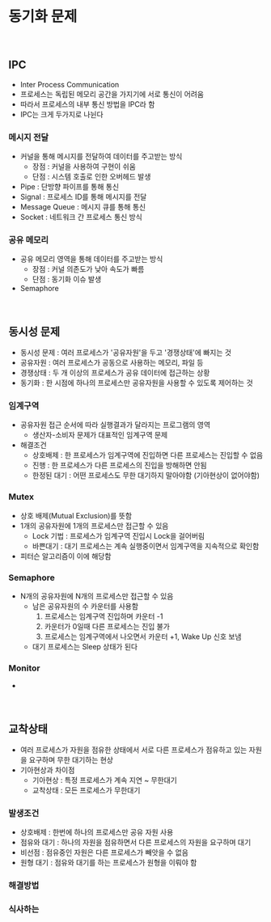# 동기화 문제

<br>

## IPC 

- Inter Process Communication
- 프로세스는 독립된 메모리 공간을 가지기에 서로 통신이 어려움
- 따라서 프로세스의 내부 통신 방법을 IPC라 함
- IPC는 크게 두가지로 나뉜다

### 메시지 전달

- 커널을 통해 메시지를 전달하여 데이터를 주고받는 방식
    - 장점 : 커널을 사용하여 구현이 쉬움
    - 단점 : 시스템 호출로 인한 오버헤드 발생
- Pipe : 단방향 파이프를 통해 통신
- Signal : 프로세스 ID를 통해 메시지를 전달
- Message Queue : 메시지 큐를 통해 통신
- Socket : 네트워크 간 프로세스 통신 방식

### 공유 메모리

- 공유 메모리 영역을 통해 데이터를 주고받는 방식
    - 장점 : 커널 의존도가 낮아 속도가 빠름
    - 단점 : 동기화 이슈 발생
- Semaphore

<br>

## 동시성 문제

- 동시성 문제 : 여러 프로세스가 '공유자원'을 두고 '경쟁상태'에 빠지는 것
- 공유자원 : 여러 프로세스가 공동으로 사용하는 메모리, 파일 등
- 경쟁상태 : 두 개 이상의 프로세스가 공유 데이터에 접근하는 상황
- 동기화 : 한 시점에 하나의 프로세스만 공유자원을 사용할 수 있도록 제어하는 것

### 임계구역

- 공유자원 접근 순서에 따라 실행결과가 달라지는 프로그램의 영역
    - 생산자-소비자 문제가 대표적인 임계구역 문제
- 해결조건
    - 상호배제 : 한 프로세스가 임계구역에 진입하면 다른 프로세스는 진입할 수 없음
    - 진행 : 한 프로세스가 다른 프로세스의 진입을 방해하면 안됨
    - 한정된 대기 : 어떤 프로세스도 무한 대기하지 말아야함 (기아현상이 없어야함)

### Mutex

- 상호 배제(Mutual Exclusion)를 뜻함
- 1개의 공유자원에 1개의 프로세스만 접근할 수 있음
    - Lock 기법 : 프로세스가 임계구역 진입시 Lock을 걸어버림
    - 바쁜대기 : 대기 프로세스는 계속 실행중이면서 임계구역을 지속적으로 확인함
- 피터슨 알고리즘이 이에 해당함

### Semaphore

- N개의 공유자원에 N개의 프로세스만 접근할 수 있음
    - 남은 공유자원의 수 카운터를 사용함
        1. 프로세스는 임계구역 진입하며 카운터 -1
        2. 카운터가 0일때 다른 프로세스는 진입 불가
        3. 프로세스는 임계구역에서 나오면서 카운터 +1, Wake Up 신호 보냄
    - 대기 프로세스는 Sleep 상태가 된다

### Monitor

- 


<br>

## 교착상태

- 여러 프로세스가 자원을 점유한 상태에서 서로 다른 프로세스가 점유하고 있는 자원을 요구하며 무한 대기하는 현상
- 기아현상과 차이점
    - 기아현상 : 특정 프로세스가 계속 지연 ~ 무한대기
    - 교착상태 : 모든 프로세스가 무한대기

### 발생조건

- 상호배제 : 한번에 하나의 프로세스만 공유 자원 사용
- 점유와 대기 : 하나의 자원을 점유하면서 다른 프로세스의 자원을 요구하며 대기
- 비선점 : 점유중인 자원은 다른 프로세스가 빼앗을 수 없음
- 원형 대기 : 점유와 대기를 하는 프로세스가 원형을 이뤄야 함

### 해결방법

### 식사하는 